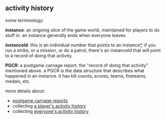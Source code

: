 ## activity history

some terminology:

**instance**: an ongoing slice of the game world, maintained for players to do stuff in. an instance generally ends when everyone leaves.

**instanceId**: this is an individual number that points to an instance[*](instance-id-footnote). if you run a strike, or a mission, or do a patrol, there's an instanceId that will point to a record of doing that activity.

**PGCR**: a postgame carnage report. the "record of doing that activity" mentioned above. a PGCR is the data structure that describes what happened in an instance. it has kill counts, scores, teams, fireteams, medals, etc.


more details about:
- [postgame carnage reports](pgcr)
- collecting [a player's activity history](activities)
- collecting [everyone's activity history](the-big-scrape)
